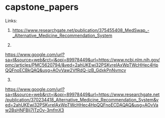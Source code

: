 # capstone_papers
Links:
1.  https://www.researchgate.net/publication/375455408_MedSwap_-_Alternative_Medicine_Recommendation_System

2.  
https://www.google.com/url?sa=t&source=web&rct=j&opi=89978449&url=https://www.ncbi.nlm.nih.gov/pmc/articles/PMC5620794/&ved=2ahUKEwi32PSKvreIAxWpTWcHHec4HpQQFnoECBkQAQ&usg=AOvVaw2VfRdQ-izB_GdxkPnNvmcv

3.
https://www.google.com/url?sa=t&source=web&rct=j&opi=89978449&url=https://www.researchgate.net/publication/370234418_Alternative_Medicine_Recommendation_System&ved=2ahUKEwi32PSKvreIAxWpTWcHHec4HpQQFnoECDAQAQ&usg=AOvVaw2BsHNFBIj7ITzOv-3mfmX3
